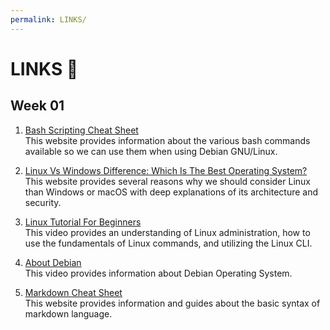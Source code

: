 ```yaml
---
permalink: LINKS/
---
```


# LINKS 🔗

## Week 01

1. [Bash Scripting Cheat Sheet](https://devhints.io/bash)<br>
    This website provides information about the various bash commands available so we can use them when using Debian GNU/Linux.
 
2. [Linux Vs Windows Difference: Which Is The Best Operating System?](https://www.softwaretestinghelp.com/linux-vs-windows/)<br>
    This website provides several reasons why we should consider Linux than Windows or macOS with deep explanations of its architecture and security.
 
3. [Linux Tutorial For Beginners](https://youtu.be/v_1zB2WNN14)<br>
    This video provides an understanding of Linux administration, how to use the fundamentals of Linux commands, and utilizing the Linux CLI.
 
4. [About Debian](https://www.debian.org/intro/about)<br>
    This video provides information about Debian Operating System.
 
5. [Markdown Cheat Sheet](https://www.markdownguide.org/cheat-sheet/)<br>
    This website provides information and guides about the basic syntax of markdown language.